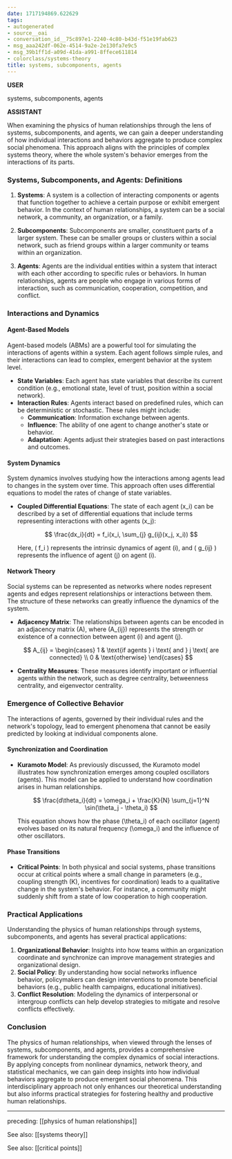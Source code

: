 ```yaml
---
date: 1717194869.622629
tags:
- autogenerated
- source__oai
- conversation_id__75c897e1-2240-4c80-b43d-f51e19fab623
- msg_aaa242df-062e-4514-9a2e-2e130fa7e9c5
- msg_39b1ff1d-a09d-41da-a991-8ffece611814
- colorclass/systems-theory
title: systems, subcomponents, agents
---
```


**USER**

systems, subcomponents, agents


**ASSISTANT**

When examining the physics of human relationships through the lens of systems, subcomponents, and agents, we can gain a deeper understanding of how individual interactions and behaviors aggregate to produce complex social phenomena. This approach aligns with the principles of complex systems theory, where the whole system's behavior emerges from the interactions of its parts.

### Systems, Subcomponents, and Agents: Definitions

1. **Systems**: A system is a collection of interacting components or agents that function together to achieve a certain purpose or exhibit emergent behavior. In the context of human relationships, a system can be a social network, a community, an organization, or a family.

2. **Subcomponents**: Subcomponents are smaller, constituent parts of a larger system. These can be smaller groups or clusters within a social network, such as friend groups within a larger community or teams within an organization.

3. **Agents**: Agents are the individual entities within a system that interact with each other according to specific rules or behaviors. In human relationships, agents are people who engage in various forms of interaction, such as communication, cooperation, competition, and conflict.

### Interactions and Dynamics

#### Agent-Based Models

Agent-based models (ABMs) are a powerful tool for simulating the interactions of agents within a system. Each agent follows simple rules, and their interactions can lead to complex, emergent behavior at the system level.

- **State Variables**: Each agent has state variables that describe its current condition (e.g., emotional state, level of trust, position within a social network).
- **Interaction Rules**: Agents interact based on predefined rules, which can be deterministic or stochastic. These rules might include:
  - **Communication**: Information exchange between agents.
  - **Influence**: The ability of one agent to change another's state or behavior.
  - **Adaptation**: Agents adjust their strategies based on past interactions and outcomes.

#### System Dynamics

System dynamics involves studying how the interactions among agents lead to changes in the system over time. This approach often uses differential equations to model the rates of change of state variables.

- **Coupled Differential Equations**: The state of each agent \(x_i\) can be described by a set of differential equations that include terms representing interactions with other agents \(x_j\):

  $$
  \frac{dx_i}{dt} = f_i(x_i, \sum_{j} g_{ij}(x_j, x_i))
  $$

  Here, \( f_i \) represents the intrinsic dynamics of agent \(i\), and \( g_{ij} \) represents the influence of agent \(j\) on agent \(i\).

#### Network Theory

Social systems can be represented as networks where nodes represent agents and edges represent relationships or interactions between them. The structure of these networks can greatly influence the dynamics of the system.

- **Adjacency Matrix**: The relationships between agents can be encoded in an adjacency matrix \(A\), where \(A_{ij}\) represents the strength or existence of a connection between agent \(i\) and agent \(j\).

  $$
  A_{ij} = 
  \begin{cases} 
  1 & \text{if agents } i \text{ and } j \text{ are connected} \\
  0 & \text{otherwise}
  \end{cases}
  $$

- **Centrality Measures**: These measures identify important or influential agents within the network, such as degree centrality, betweenness centrality, and eigenvector centrality.

### Emergence of Collective Behavior

The interactions of agents, governed by their individual rules and the network's topology, lead to emergent phenomena that cannot be easily predicted by looking at individual components alone.

#### Synchronization and Coordination

- **Kuramoto Model**: As previously discussed, the Kuramoto model illustrates how synchronization emerges among coupled oscillators (agents). This model can be applied to understand how coordination arises in human relationships.

  $$
  \frac{d\theta_i}{dt} = \omega_i + \frac{K}{N} \sum_{j=1}^N \sin(\theta_j - \theta_i)
  $$

  This equation shows how the phase \(\theta_i\) of each oscillator (agent) evolves based on its natural frequency \(\omega_i\) and the influence of other oscillators.

#### Phase Transitions

- **Critical Points**: In both physical and social systems, phase transitions occur at critical points where a small change in parameters (e.g., coupling strength \(K\), incentives for coordination) leads to a qualitative change in the system's behavior. For instance, a community might suddenly shift from a state of low cooperation to high cooperation.

### Practical Applications

Understanding the physics of human relationships through systems, subcomponents, and agents has several practical applications:

1. **Organizational Behavior**: Insights into how teams within an organization coordinate and synchronize can improve management strategies and organizational design.
2. **Social Policy**: By understanding how social networks influence behavior, policymakers can design interventions to promote beneficial behaviors (e.g., public health campaigns, educational initiatives).
3. **Conflict Resolution**: Modeling the dynamics of interpersonal or intergroup conflicts can help develop strategies to mitigate and resolve conflicts effectively.

### Conclusion

The physics of human relationships, when viewed through the lenses of systems, subcomponents, and agents, provides a comprehensive framework for understanding the complex dynamics of social interactions. By applying concepts from nonlinear dynamics, network theory, and statistical mechanics, we can gain deep insights into how individual behaviors aggregate to produce emergent social phenomena. This interdisciplinary approach not only enhances our theoretical understanding but also informs practical strategies for fostering healthy and productive human relationships.


---

preceding: [[physics of human relationships]]

See also: [[systems theory]]


See also: [[critical points]]